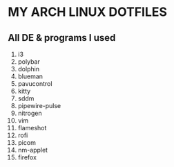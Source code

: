 # MY ARCH LINUX DOTFILES

## All DE & programs I used
1. i3
2. polybar
3. dolphin
4. blueman
5. pavucontrol
6. kitty
7. sddm
8. pipewire-pulse
9. nitrogen
10. vim
11. flameshot
12. rofi
13. picom
14. nm-applet
15. firefox
    
